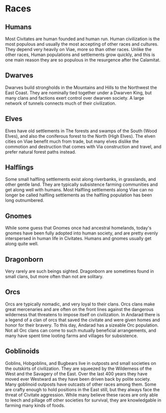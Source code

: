 # Races
## Humans
Most Civitates are human founded and human run. Human civilization is the most populous and usually the most accepting of other races and cultures. They depend very heavily on Viae, more so than other races. Unlike the other races, Human populations and settlements grow quickly, and this is one main reason they are so populous in the resurgence after the Calamitat.
## Dwarves
Dwarves build strongholds in the Mountains and Hills to the Northwest the East Coast. They are nominally tied together under a Dwarven King, but many clans and factions exert control over dwarven society. A large network of tunnels connects much of their civilization.
## Elves
Elves have old settlements in The forests and swamps of the South (Wood Elves), and also the coniferous forest to the North (High Elves). The elven cities on Viae benefit much from trade, but many elves dislike the commotion and destruction that comes with Via construction and travel, and prefer natural forest paths instead.
## Halflings
Some small halfling settlements exist along riverbanks, in grasslands, and other gentle land. They are typically subsistence farming communities and get along well with humans. Most Halfling settlements along Viae can no longer be called halfling settlements as the halfling population has been long outnumbered.
## Gnomes
While some guess that Gnomes once had ancestral homelands, today's gnomes have been fully adopted into human society, and are pretty evenly interspersed in human life in Civitates. Humans and gnomes usually get along quite well.
## Dragonborn
Very rarely are such beings sighted. Dragonborn are sometimes found in small clans, but more often than not are solitary.
## Orcs
Orcs are typically nomadic, and very loyal to their clans. Orcs clans make great mercenaries and are often on the front lines against the dangerous wilderness that threatens to impose itself on civilization. In Andarad there is a legend of a clan of orcs that saved the civitate and were given homes and honor for their bravery. To this day, Andarad has a sizeable Orc population. Not all Orc clans can come to such mutually beneficial arrangements, and many have spent time looting farms and villages for subsistence.
## Goblinoids
Goblins, Hobgoblins, and Bugbears live in outposts and small societies on the outskirts of civilization. They are squeezed by the Wilderness of the West and the Savagery of the East. Over the last 400 years they have moved ever Westward as they have been driven back by polite society. Many goblinoid outposts have outcasts of other races among them. Some are crafty enough to hold positions in the East still, but they always face the threat of Civitate aggression. While many believe these races are only able to leech and pillage off other societies for survival, they are knowledgable in farming many kinds of foods.
